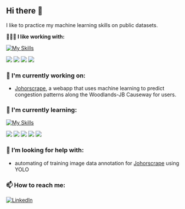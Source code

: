 ## Hi there 👋

I like to practice my machine learning skills on public datasets.

**👨🏻‍💻 I like working with:**

[![My Skills](https://skillicons.dev/icons?i=python,sklearn,selenium,gcp&theme=dark)](https://skillicons.dev)

![](https://img.shields.io/badge/Python-yellow)
![](https://img.shields.io/badge/Scikit--learn-darkorange)
![](https://img.shields.io/badge/Selenium-green)
![](https://img.shields.io/badge/GCloud-blue)

### 🔭 I'm currently working on:
- [Johorscrape](https://github.com/milkbottledude/woodlands-jb_tracker), a webapp that uses machine learning to predict congestion patterns along the Woodlands-JB Causeway for users.

### 🌱 I'm currently learning:

[![My Skills](https://skillicons.dev/icons?i=docker,tensorflow,html,css,js&theme=dark)]()

![](https://img.shields.io/badge/Docker-lightblue)
![](https://img.shields.io/badge/TensorFlow-darkorange)
![](https://img.shields.io/badge/HTML-orange)
![](https://img.shields.io/badge/CSS-blue)
![](https://img.shields.io/badge/JavaScript-yellow)

### 🤔 I’m looking for help with:
- automating of training image data annotation for [Johorscrape](https://github.com/milkbottledude/woodlands-jb_tracker) using YOLO

### 📫 How to reach me:
<div display="flex">
  <a href="https://t.me/milkbottledude">
    <img src="https://img.shields.io/badge/Telegram-%230077B5.svg?style=for-the-badge&logo=linkedin&logoColor=white" alt="LinkedIn"/>
  </a>
</div>



<!--
**milkbottledude/milkbottledude** is a ✨ _special_ ✨ repository because its `README.md` (this file) appears on your GitHub profile.

Here are some ideas to get you started:

- 🔭 I’m currently working on ...
- 🌱 I’m currently learning ...
- 👯 I’m looking to collaborate on ...
- 🤔 I’m looking for help with ...
- 💬 Ask me about ...
- 📫 How to reach me: ...
- 😄 Pronouns: ...
- ⚡ Fun fact: ...
-->
